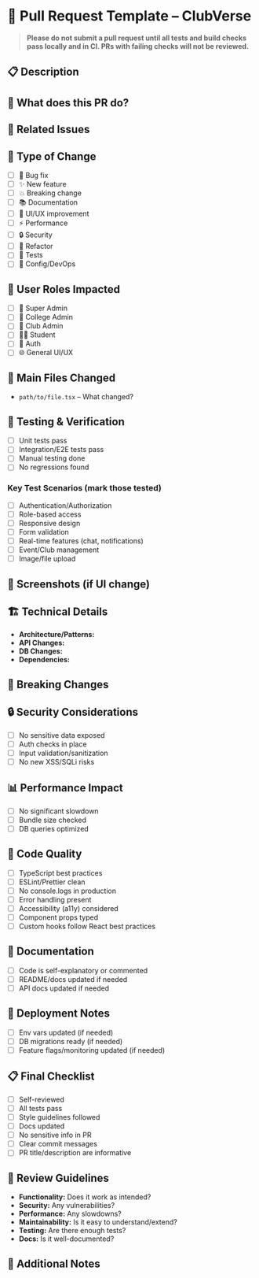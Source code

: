 # 🚀 Pull Request Template – ClubVerse

> **Please do not submit a pull request until all tests and build checks pass locally and in CI. PRs with failing checks will not be reviewed.**

## 📋 Description

<!-- Briefly describe what this PR does and why. Focus on the user or developer impact. -->

## 🎯 What does this PR do?
<!-- Main purpose and summary of the change. -->

## 🔗 Related Issues
<!-- Link related issues (e.g., Fixes #123, Closes #456) -->

## 🧪 Type of Change
<!-- Mark all that apply with an 'x' -->
- [ ] 🐛 Bug fix
- [ ] ✨ New feature
- [ ] 💥 Breaking change
- [ ] 📚 Documentation
- [ ] 🎨 UI/UX improvement
- [ ] ⚡ Performance
- [ ] 🔒 Security
- [ ] 🧹 Refactor
- [ ] 🧪 Tests
- [ ] 🔧 Config/DevOps

## 👥 User Roles Impacted
<!-- Mark all that apply -->
- [ ] 👑 Super Admin
- [ ] 🏫 College Admin
- [ ] 🎯 Club Admin
- [ ] 👨‍🎓 Student
- [ ] 🔐 Auth
- [ ] 🌐 General UI/UX

## 📁 Main Files Changed
<!-- List key files and a one-line summary for each -->
- `path/to/file.tsx` – What changed?

## 🧪 Testing & Verification
- [ ] Unit tests pass
- [ ] Integration/E2E tests pass
- [ ] Manual testing done
- [ ] No regressions found

### Key Test Scenarios (mark those tested)
- [ ] Authentication/Authorization
- [ ] Role-based access
- [ ] Responsive design
- [ ] Form validation
- [ ] Real-time features (chat, notifications)
- [ ] Event/Club management
- [ ] Image/file upload

## 📸 Screenshots (if UI change)
<!-- Before/after screenshots or videos -->

## 🏗️ Technical Details
- **Architecture/Patterns:** <!-- Note any new patterns or refactors -->
- **API Changes:** <!-- List new/changed endpoints -->
- **DB Changes:** <!-- List schema/collection changes -->
- **Dependencies:** <!-- List new/removed/updated packages -->

## 🚨 Breaking Changes
<!-- List any breaking changes and migration steps -->

## 🔒 Security Considerations
- [ ] No sensitive data exposed
- [ ] Auth checks in place
- [ ] Input validation/sanitization
- [ ] No new XSS/SQLi risks

## 📊 Performance Impact
- [ ] No significant slowdown
- [ ] Bundle size checked
- [ ] DB queries optimized

## 🧹 Code Quality
- [ ] TypeScript best practices
- [ ] ESLint/Prettier clean
- [ ] No console.logs in production
- [ ] Error handling present
- [ ] Accessibility (a11y) considered
- [ ] Component props typed
- [ ] Custom hooks follow React best practices

## 📝 Documentation
- [ ] Code is self-explanatory or commented
- [ ] README/docs updated if needed
- [ ] API docs updated if needed

## 🚀 Deployment Notes
- [ ] Env vars updated (if needed)
- [ ] DB migrations ready (if needed)
- [ ] Feature flags/monitoring updated (if needed)

## 📋 Final Checklist
- [ ] Self-reviewed
- [ ] All tests pass
- [ ] Style guidelines followed
- [ ] Docs updated
- [ ] No sensitive info in PR
- [ ] Clear commit messages
- [ ] PR title/description are informative

## 🎯 Review Guidelines
- **Functionality:** Does it work as intended?
- **Security:** Any vulnerabilities?
- **Performance:** Any slowdowns?
- **Maintainability:** Is it easy to understand/extend?
- **Testing:** Are there enough tests?
- **Docs:** Is it well-documented?

## 💬 Additional Notes
<!-- Anything else for reviewers? --> 